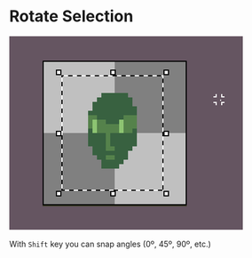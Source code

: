 # Rotate Selection

![Rotate Handles](rotate/rotatehandles.gif)

With `Shift` key you can snap angles (0º, 45º, 90º, etc.)
